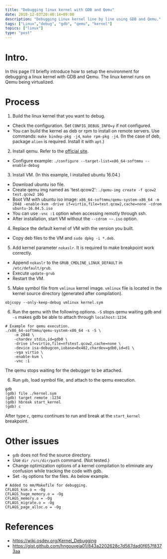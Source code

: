 ```yaml
---
title: "Debugging linux kernel with GDB and Qemu"
date: 2018-12-03T20:40:14+09:00
description: "Debugging Linux kernel line by line using GDB and Qemu."
tags: ["Linux","debug", "gdb", "qemu", "kernel"]
topics: ["linux"]
type: "post"
---
```


# Intro.
In this page I'll briefly introduce how to setup the environment for debugging a linux kernel with GDB and Qemu. The linux kernel runs on Qemu being virtualized.

# Process
1. Build the linux kernel that you want to debug.
 * Check the configuration. Set `CONFIG_DEBUG_INFO=y` if not configured.
 * You can build the kernel as deb or rpm to install on remote servers. Use commands: `make bindep-pkg -j4`, `make rpm-pkg -j4`. (In the case of deb, package `alien` is required. Install it with `apt`.)
2. Install qemu. Refer to the [official site](https://www.qemu.org/download/#source).
 * Configure example: `./configure --target-list=x86_64-softmmu --enable-debug`
3. Install VM. (In this example, I installed ubuntu 16.04.)
 * Download ubuntu iso file.
 * Create qemu img named as 'test.qcow2': `./qemu-img create -f qcow2 test.qcow2 16G`
 * Boot VM with ubuntu iso image: `x86_64-softmmu/qemu-system-x86_64 -m 2048 -enable-kvm -drive if=virtio,file=test.qcow2,cache=none -cdrom ubuntu-16.04.5.iso`
  * You can use `-vnc :1` option when accessing remotly through ssh.
 * After installation, start VM without the `--cdrom ~~.iso` option.
4. Replace the default kernel of VM with the version you built.
 * Copy deb files to the VM and `sudo dpkg -i *.deb`.
5. Add kernel parameter `nokaslr`. It is required to make breakpoint work correctly.
 * Append `nokaslr` to the `GRUB_CMDLINE_LINUX_DEFAULT` in `/etc/default/grub`.
 * Execute `update-grub`
 *  Restart the VM.
5. Make symbol file from `vmlinux` kernel image. `vmlinux` file is located in the kernel source directory (generated after compilation).
```
objcopy --only-keep-debug vmlinux kernel.sym
```
6. Run the qemu with the following options. `-S` stops qemu waiting gdb  and `-s` makes gdb be able to attach through `localhost:1234`.
```
# Example for qemu execution.
./x86_64-softmmu/qemu-system-x86_64 -s -S \
    -m 2048 \
    -chardev stdio,id=gdb0 \
    -drive if=virtio,file=nfstest.qcow2,cache=none \
    -device isa-debugcon,iobase=0x402,chardev=gdb0,id=d1 \
    -vga virtio \
    -enable-kvm \
    -vnc :1
```
The qemu stops waiting for the debugger to be attached.

6. Run `gdb`, load symbol file, and attach to the qemu execution.
```
gdb
(gdb) file ./kernel.sym
(gdb) target remote :1234
(gdb) hbreak start_kernel
(gdb) c
```
After type `c`, qemu continues to run and break at the `start_kernel` breakpoint.

# Other issues
* `gdb` does not find the source directory.
 * Use `dir /src/dir/path` command. (Not tested.)
* Change optimization options of a kernel compilation to eliminate any confusion while tracking the code with gdb.
 * Set `-Og` options for the files. As below example.
```
# Added to mm/Makefile for debugging.
CFLAGS_ksm.o = -Og
CFLAGS_huge_memory.o = -Og
CFLAGS_memory.o = -Og
CFLAGS_migrate.o = -Og
CFLAGS_page_alloc.o = -Og
```

# References
* https://wiki.osdev.org/Kernel_Debugging
* https://gist.github.com/hngouveia01/843a2202628c7d567dad0f657f8373aa
